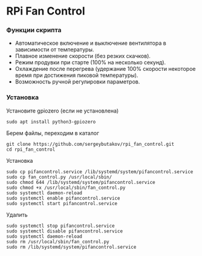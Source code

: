 # RPi Fan Control
### Функции скрипта
- Автоматическое включение и выключение вентилятора в зависимости от температуры.
- Плавное изменение скорости (без резких скачков).
- Режим продувки при старте (100% на несколько секунд).
- Охлаждение после перегрева (удержание 100% скорости некоторое время при достижения пиковой температуры).
- Возможность ручной регулировки параметров.

### Установка
Установите gpiozero (если не установлена)
```
sudo apt install python3-gpiozero
```
Берем файлы, переходим в каталог
```
git clone https://github.com/sergeybutakov/rpi_fan_control.git
cd rpi_fan_control
```
Установка
```
sudo cp pifancontrol.service /lib/systemd/system/pifancontrol.service
sudo cp fan_control.py /usr/local/sbin/
sudo chmod 644 /lib/systemd/system/pifancontrol.service
sudo chmod +x /usr/local/sbin/fan_control.py
sudo systemctl daemon-reload
sudo systemctl enable pifancontrol.service
sudo systemctl start pifancontrol.service
```
Удалить
```
sudo systemctl stop pifancontrol.service
sudo systemctl disable pifancontrol.service
sudo systemctl daemon-reload
sudo rm /usr/local/sbin/fan_control.py
sudo rm /lib/systemd/system/pifancontrol.service
```

